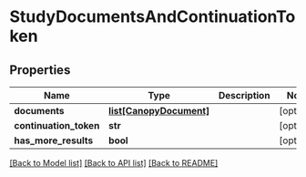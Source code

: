 # StudyDocumentsAndContinuationToken

## Properties
Name | Type | Description | Notes
------------ | ------------- | ------------- | -------------
**documents** | [**list[CanopyDocument]**](CanopyDocument.md) |  | [optional] 
**continuation_token** | **str** |  | [optional] 
**has_more_results** | **bool** |  | [optional] 

[[Back to Model list]](../README.md#documentation-for-models) [[Back to API list]](../README.md#documentation-for-api-endpoints) [[Back to README]](../README.md)


